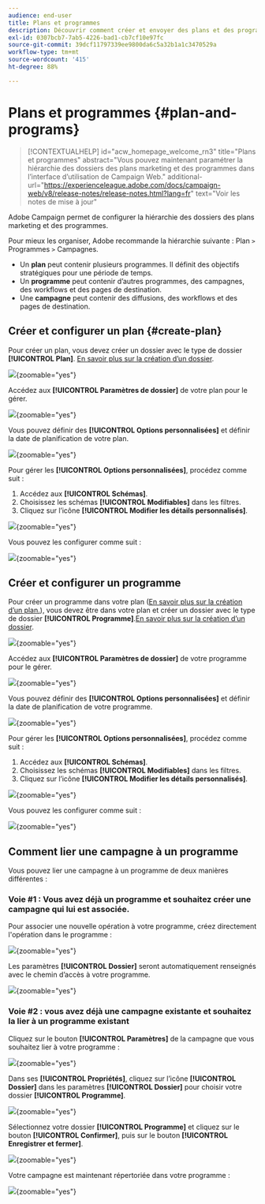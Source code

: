```yaml
---
audience: end-user
title: Plans et programmes
description: Découvrir comment créer et envoyer des plans et des programmes dans Adobe Campaign
exl-id: 0307bcb7-7ab5-4226-bad1-cb7cf10e97fc
source-git-commit: 39dcf11797339ee9800da6c5a32b1a1c3470529a
workflow-type: tm+mt
source-wordcount: '415'
ht-degree: 88%

---
```


# Plans et programmes {#plan-and-programs}

>[!CONTEXTUALHELP]
>id="acw_homepage_welcome_rn3"
>title="Plans et programmes"
>abstract="Vous pouvez maintenant paramétrer la hiérarchie des dossiers des plans marketing et des programmes dans l’interface d’utilisation de Campaign Web."
>additional-url="https://experienceleague.adobe.com/docs/campaign-web/v8/release-notes/release-notes.html?lang=fr" text="Voir les notes de mise à jour"

Adobe Campaign permet de configurer la hiérarchie des dossiers des plans marketing et des programmes.

Pour mieux les organiser, Adobe recommande la hiérarchie suivante : Plan `>` Programmes `>` Campagnes.

* Un **plan** peut contenir plusieurs programmes. Il définit des objectifs stratégiques pour une période de temps.
* Un **programme** peut contenir d’autres programmes, des campagnes, des workflows et des pages de destination.
* Une **campagne** peut contenir des diffusions, des workflows et des pages de destination.

## Créer et configurer un plan {#create-plan}

Pour créer un plan, vous devez créer un dossier avec le type de dossier **[!UICONTROL Plan]**. [En savoir plus sur la création d’un dossier](../get-started/work-with-folders.md).

![](assets/plan_create.png){zoomable="yes"}

Accédez aux **[!UICONTROL Paramètres de dossier]** de votre plan pour le gérer.

![](assets/plan_settings.png){zoomable="yes"}

Vous pouvez définir des **[!UICONTROL Options personnalisées]** et définir la date de planification de votre plan.

![](assets/plan_options.png){zoomable="yes"}

Pour gérer les **[!UICONTROL Options personnalisées]**, procédez comme suit :

1. Accédez aux **[!UICONTROL Schémas]**.
1. Choisissez les schémas **[!UICONTROL Modifiables]** dans les filtres.
1. Cliquez sur l’icône **[!UICONTROL Modifier les détails personnalisés]**.

![](assets/plan_edit.png){zoomable="yes"}

Vous pouvez les configurer comme suit :

![](assets/plan_customfields.png){zoomable="yes"}

## Créer et configurer un programme

Pour créer un programme dans votre plan ([En savoir plus sur la création d’un plan.](#create-plan)), vous devez être dans votre plan et créer un dossier avec le type de dossier **[!UICONTROL Programme]**.[En savoir plus sur la création d’un dossier](../get-started/work-with-folders.md).

![](assets/program_create.png){zoomable="yes"}

Accédez aux **[!UICONTROL Paramètres de dossier]** de votre programme pour le gérer.

![](assets/program_settings.png){zoomable="yes"}

Vous pouvez définir des **[!UICONTROL Options personnalisées]** et définir la date de planification de votre programme.

![](assets/program_options.png){zoomable="yes"}

Pour gérer les **[!UICONTROL Options personnalisées]**, procédez comme suit :

1. Accédez aux **[!UICONTROL Schémas]**.
1. Choisissez les schémas **[!UICONTROL Modifiables]** dans les filtres.
1. Cliquez sur l’icône **[!UICONTROL Modifier les détails personnalisés]**.

![](assets/program_edit.png){zoomable="yes"}

Vous pouvez les configurer comme suit :

![](assets/program_customfields.png){zoomable="yes"}

## Comment lier une campagne à un programme

Vous pouvez lier une campagne à un programme de deux manières différentes :

### Voie #1 : Vous avez déjà un programme et souhaitez créer une campagne qui lui est associée.

Pour associer une nouvelle opération à votre programme, créez directement l&#39;opération dans le programme :

![](assets/program_campaign_create.png){zoomable="yes"}

Les paramètres **[!UICONTROL Dossier]** seront automatiquement renseignés avec le chemin d’accès à votre programme.

![](assets/program_campaign_folder.png){zoomable="yes"}

### Voie #2 : vous avez déjà une campagne existante et souhaitez la lier à un programme existant

Cliquez sur le bouton **[!UICONTROL Paramètres]** de la campagne que vous souhaitez lier à votre programme :

![](assets/campaign_settings.png){zoomable="yes"}

Dans ses **[!UICONTROL Propriétés]**, cliquez sur l’icône **[!UICONTROL Dossier]** dans les paramètres **[!UICONTROL Dossier]** pour choisir votre dossier **[!UICONTROL Programme]**.

![](assets/campaign_folder.png){zoomable="yes"}

Sélectionnez votre dossier **[!UICONTROL Programme]** et cliquez sur le bouton **[!UICONTROL Confirmer]**, puis sur le bouton **[!UICONTROL Enregistrer et fermer]**.

![](assets/campaign_linked.png){zoomable="yes"}

Votre campagne est maintenant répertoriée dans votre programme :

![](assets/campaign_in_program.png){zoomable="yes"}
